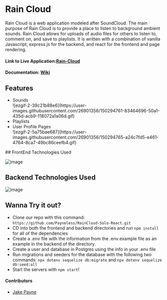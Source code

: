 # Rain Cloud
Rain Cloud is a web application modeled after SoundCloud. The main purpose of Rain Cloud is to provide a place to listen to background ambient sounds. Rain Cloud allows for uploads of audio files for others to listen to, comment on, and save to playlists. It is written with a combination of vanilla Javascript, express.js for the backend, and react for the frontend and page rendering. 

<h4> Link to Live Application:<a href=https://rain-cloud-sounds.herokuapp.com>Rain-Cloud</a></h4>
  
<h4> Documentation: <a href=https://github.com/Payneless/RainCloud-Solo-React/wiki>Wiki</a></h4>


<h2>Features</h2>
<ul>
  <li>Sounds</li>
![ezgif-2-39c21b88e6](https://user-images.githubusercontent.com/26901356/150294761-83464696-50a1-435d-acb9-118072a1a06d.gif)


  <li>Playlists</li>
  <li>User Profile Pages</li>
![ezgif-2-5a75bae687](https://user-images.githubusercontent.com/26901356/150294765-a24c7fd5-e461-4764-8ca7-49bc86ceefb4.gif)

</ul>
## FrontEnd Technologies Used

![image](https://user-images.githubusercontent.com/26901356/147898477-ef3325df-60f3-49e6-b2cd-2af10183ad55.png)

## Backend Technologies Used

![image](https://user-images.githubusercontent.com/26901356/150293787-7a2733f5-b930-42d8-8ab5-5bb7e795863b.png)


<h2>Wanna Try it out?</h2>
<ul>
  <li>Clone our repo with this command: <code>https://github.com/Payneless/RainCloud-Solo-React.git</code></li>
  <li>CD into both the frontend and backend directories and run <code>npm install</code> for all of the dependencies</li>
  <li>Create a .env file with the information from the .env.example file as an example in the backend of the directory.</li>
  <li>Create a user and database in Postgres using the info in your .env file</li>
  <li>Run migrations and seeders for the database with the following two commands: <code>npx dotenv sequelize db:migrate</code> and <code>npx dotenv sequelize db:seed:all</code></li>
  <li>Start the servers with <code>npm start</code>!</li>
</ul>
<h4>Contributors</h4>
<ul>
  <li><a href=https://github.com/Payneless>Jake Payne</a></li>
</ul>
